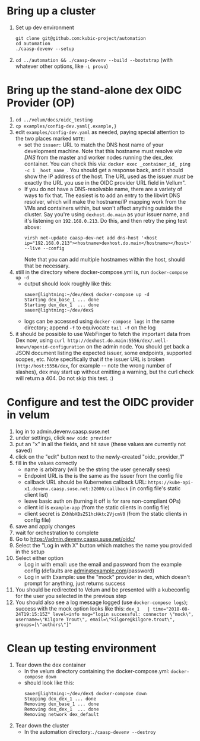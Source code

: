 # Bring up a cluster
1. Set up dev environment
   ```
   git clone git@github.com:kubic-project/automation
   cd automation
   ./caasp-devenv --setup
   ```
1. `cd ../automation && ./caasp-devenv --build --bootstrap` (with whatever other options, like `-L provo`)

# Bring up the stand-alone dex OIDC Provider (OP)
1. `cd ../velum/docs/oidc_testing`
1. `cp examples/config-dev.yaml{.example,}`
1. edit `examples/config-dev.yaml` as needed, paying special attention to the two places marked `NOTE`:
   * set the `issuer:` URL to match the DNS host name of your development machine.  Note that this hostname must resolve _via DNS_ from the master and worker nodes running the dex_dex container.  You can check this via: `docker exec _container_id_ ping -c 1 _host_name_`.  You should get a response back, and it should show the IP address of the host.  The URL used as the issuer _must_ be exactly the URL you use in the OIDC provider URL field in Vellum".
   * If you do not have a DNS-resolvable name, there are a variety of ways to fix that.  The easiest is to add an entry to the libvirt DNS resolver, which will make the hostname/IP mapping work from the VMs and containers within, but won't affect anything outside the cluster.  Say you're using `dexhost.do.main` as your issuer name, and it's listening on `192.168.0.213`.  Do this, and then retry the ping test above:
     ```
     virsh net-update caasp-dev-net add dns-host '<host ip="192.168.0.213"><hostname>dexhost.do.main</hostname></host>' --live --config
     ```
     Note that you can add multiple hostnames within the host, should that be necessary.
1. still in the directory where docker-compose.yml is, run `docker-compose up -d`
   * output should look roughly like this:
     ```
     sauer@lightning:~/dev/dex$ docker-compose up -d
     Starting dex_base_1 ... done
     Starting dex_dex_1  ... done
     sauer@lightning:~/dev/dex$ 
     ```
   * logs can be accessed using `docker-compose logs` in the same directory; append `-f` to equivocate `tail -f` on the log
1. it should be possible to use WebFinger to fetch the important data from Dex now, using `curl http://dexhost.do.main:5556/dex/.well-known/openid-configuration` on the admin node.  You should get back a JSON document listing the expected issuer, some endpoints, supported scopes, etc.  Note specifically that if the issuer URL is broken (`http:/host:5556/dex`, for example -- note the wrong number of slashes), dex may start up without emitting a warning, but the curl check will return a 404. Do not skip this test. :)

# Configure and test the OIDC provider in velum
1. log in to admin.devenv.caasp.suse.net
1. under settings, click `new oidc provider`
1. put an "x" in all the fields, and hit save (these values are currently not saved)
1. click on the "edit" button next to the newly-created "oidc_provider_1"
1. fill in the values correctly
   * name is arbitrary (will be the string the user generally sees)
   * Endpoint URL is the is the same as the issuer from the config file
   * callback URL should be Kubernetes callback URL: `https://kube-api-x1.devenv.caasp.suse.net:32000/callback` (in config file's static client list)
   * leave basic auth on (turning it off is for rare non-compliant OPs)
   * client id is `example-app` (from the static clients in config file)
   * client secret is `ZXhhbXBsZS1hcHAtc2VjcmV0` (from the static clients in config file)
1. save and apply changes
1. wait for orchestration to complete
1. Go to https://admin.devenv.caasp.suse.net/oidc/
1. Select the "Log in with X" button which matches the name you provided in the setup
1. Select either option
   * Log in with email: use the email and password from the example config (defaults are admin@example.com/password)
   * Log in with Example: use the "mock" provider in dex, which doesn't prompt for anything, just returns success
1. You should be redirected to Velum and be presented with a kubeconfig for the user you selected in the previous step
1. You should also see a log message logged (use `docker-compose logs`); success with the mock option looks like this:
   `dex_1   | time="2018-08-24T19:15:15Z" level=info msg="login successful: connector \"mock\", username=\"Kilgore Trout\", email=\"kilgore@kilgore.trout\", groups=[\"authors\"]"`

# Clean up testing environment
1. Tear down the dex container
   * In the velum directory containing the docker-compose.yml: `docker-compose down`
   * should look like this:
     ```
     sauer@lightning:~/dev/dex$ docker-compose down
     Stopping dex_dex_1 ... done
     Removing dex_base_1 ... done
     Removing dex_dex_1  ... done
     Removing network dex_default
     ```
1. Tear down the cluster
   * In the automation directory:`./caasp-devenv --destroy`
